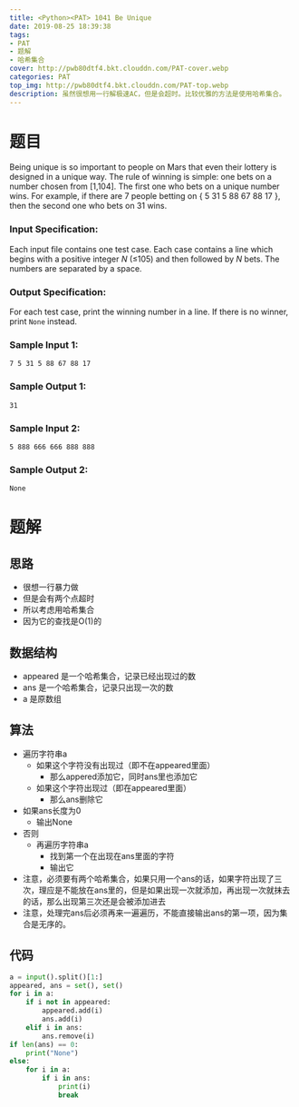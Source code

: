 ```yaml
---
title: <Python><PAT> 1041 Be Unique
date: 2019-08-25 18:39:38
tags: 
- PAT
- 题解
- 哈希集合
cover: http://pwb80dtf4.bkt.clouddn.com/PAT-cover.webp
categories: PAT
top_img: http://pwb80dtf4.bkt.clouddn.com/PAT-top.webp
description: 虽然很想用一行解极速AC，但是会超时。比较优雅的方法是使用哈希集合。
---
```


# 题目

Being unique is so important to people on Mars that even their lottery is designed in a unique way. The rule of winning is simple: one bets on a number chosen from [1,104]. The first one who bets on a unique number wins. For example, if there are 7 people betting on { 5 31 5 88 67 88 17 }, then the second one who bets on 31 wins.

### Input Specification:

Each input file contains one test case. Each case contains a line which begins with a positive integer *N* (≤105) and then followed by *N* bets. The numbers are separated by a space.

### Output Specification:

For each test case, print the winning number in a line. If there is no winner, print `None` instead.

### Sample Input 1:

```in
7 5 31 5 88 67 88 17
```

### Sample Output 1:

```out
31
```

### Sample Input 2:

```in
5 888 666 666 888 888
```

### Sample Output 2:

```out
None
```

# 题解

## 思路

+ 很想一行暴力做
+ 但是会有两个点超时
+ 所以考虑用哈希集合
+ 因为它的查找是O(1)的

## 数据结构

+ appeared 是一个哈希集合，记录已经出现过的数
+ ans 是一个哈希集合，记录只出现一次的数
+ a 是原数组

## 算法

+ 遍历字符串a
  + 如果这个字符没有出现过（即不在appeared里面）
    + 那么appered添加它，同时ans里也添加它
  + 如果这个字符出现过（即在appeared里面）
    + 那么ans删除它
+ 如果ans长度为0
  + 输出None
+ 否则
  + 再遍历字符串a
    + 找到第一个在出现在ans里面的字符
    + 输出它
+ 注意，必须要有两个哈希集合，如果只用一个ans的话，如果字符出现了三次，理应是不能放在ans里的，但是如果出现一次就添加，再出现一次就抹去的话，那么出现第三次还是会被添加进去
+ 注意，处理完ans后必须再来一遍遍历，不能直接输出ans的第一项，因为集合是无序的。

## 代码

```python
a = input().split()[1:]
appeared, ans = set(), set()
for i in a:
    if i not in appeared:
        appeared.add(i)
        ans.add(i)
    elif i in ans:
        ans.remove(i)
if len(ans) == 0:
    print("None")
else:
    for i in a:
        if i in ans:
            print(i)
			break

```

